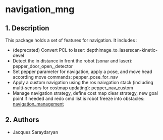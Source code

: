 
# navigation_mng


## 1. Description

This package holds a set of features for navigation. It includes :
  * (deprecated) Convert PCL to laser: depthimage_to_laserscan-kinetic-devel 
  * Detect the in distance in front the robot (sonar and laser): pepper_door_open,_detector
  * Set pepper parameter for navigation, apply a pose, and move head according move commands: pepper_pose_for_nav
  * Apply a custom navigation using the ros naivgation stack (including multi-sensors for costmap updating): pepper_nav_custom
  * Manage navigation strategy, define cost map clear strategy, new goal point if needed and redo cmd list is robot freeze into obstacles: [navigation_management](https://github.com/jacques-saraydaryan/robocup_pepper-navigation_mng/tree/master/navigation_manager)


## 2. Authors
* Jacques Saraydaryan

